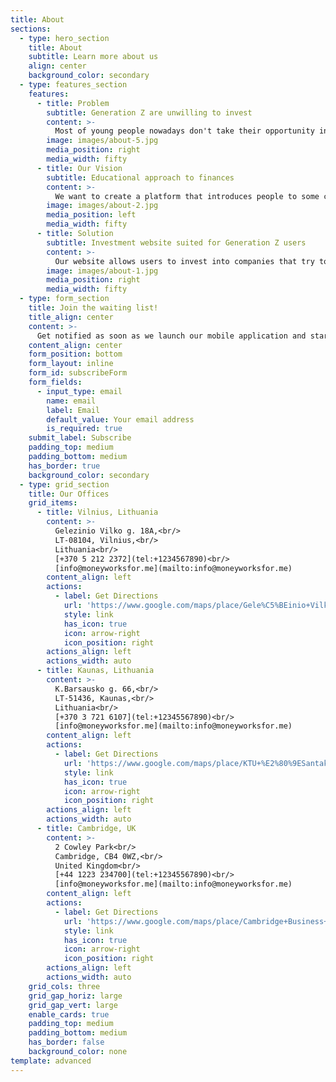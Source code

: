 ```yaml
---
title: About
sections:
  - type: hero_section
    title: About
    subtitle: Learn more about us
    align: center
    background_color: secondary
  - type: features_section
    features:
      - title: Problem
        subtitle: Generation Z are unwilling to invest
        content: >-
          Most of young people nowadays don't take their opportunity in investing. They often don't realise that their savings lose value over time due to inflation. Later on they regret not having invested earlier in their lives.
        image: images/about-5.jpg
        media_position: right
        media_width: fifty
      - title: Our Vision
        subtitle: Educational approach to finances
        content: >-
          We want to create a platform that introduces people to some crucial investment strategies. Not only we aim to teach them how to make better use of their savings, but also allow freedom of choice between which companies users can invest in.
        image: images/about-2.jpg
        media_position: left
        media_width: fifty
      - title: Solution
        subtitle: Investment website suited for Generation Z users
        content: >-
          Our website allows users to invest into companies that try to overcome the most relevant global issues. By supporting these companies all of us play our role in making this world a better place to live.
        image: images/about-1.jpg
        media_position: right
        media_width: fifty
  - type: form_section
    title: Join the waiting list!
    title_align: center
    content: >-
      Get notified as soon as we launch our mobile application and start your investment journey.
    content_align: center
    form_position: bottom
    form_layout: inline
    form_id: subscribeForm
    form_fields:
      - input_type: email
        name: email
        label: Email
        default_value: Your email address
        is_required: true
    submit_label: Subscribe
    padding_top: medium
    padding_bottom: medium
    has_border: true
    background_color: secondary
  - type: grid_section
    title: Our Offices
    grid_items:
      - title: Vilnius, Lithuania
        content: >-
          Gelezinio Vilko g. 18A,<br/>
          LT-08104, Vilnius,<br/>
          Lithuania<br/>
          [+370 5 212 2372](tel:+1234567890)<br/>
          [info@moneyworksfor.me](mailto:info@moneyworksfor.me)
        content_align: left
        actions:
          - label: Get Directions
            url: 'https://www.google.com/maps/place/Gele%C5%BEinio+Vilko+18A+Verslo+Centras/@54.6997552,25.261499,18.36z/data=!4m5!3m4!1s0x46dd93feb148f16f:0x2d684d1f4b90344d!8m2!3d54.6994176!4d25.2619685'
            style: link
            has_icon: true
            icon: arrow-right
            icon_position: right
        actions_align: left
        actions_width: auto
      - title: Kaunas, Lithuania
        content: >-
          K.Barsausko g. 66,<br/>
          LT-51436, Kaunas,<br/>
          Lithuania<br/>
          [+370 3 721 6107](tel:+12345567890)<br/>
          [info@moneyworksfor.me](mailto:info@moneyworksfor.me)
        content_align: left
        actions:
          - label: Get Directions
            url: 'https://www.google.com/maps/place/KTU+%E2%80%9ESantakos%E2%80%9D+sl%C4%97nis+-+mokslo,+studij%C5%B3+ir+verslo+centras/@54.8994996,23.9614186,19.58z/data=!4m5!3m4!1s0x46e7187bbe7d4471:0x8c1b805be14148f5!8m2!3d54.8995792!4d23.9619387'
            style: link
            has_icon: true
            icon: arrow-right
            icon_position: right
        actions_align: left
        actions_width: auto
      - title: Cambridge, UK
        content: >-
          2 Cowley Park<br/>
          Cambridge, CB4 0WZ,<br/>
          United Kingdom<br/>
          [+44 1223 234700](tel:+12345567890)<br/>
          [info@moneyworksfor.me](mailto:info@moneyworksfor.me)
        content_align: left
        actions:
          - label: Get Directions
            url: 'https://www.google.com/maps/place/Cambridge+Business+park,+2+Cowley+Park,+Cambridge+CB4+0WZ,+Jungtin%C4%97+Karalyst%C4%97/@52.2276679,0.1476226,16.96z/data=!4m8!1m2!2m1!1sCambridge+technology+valley!3m4!1s0x47d87053da6305e9:0xcebff560677d768a!8m2!3d52.2286389!4d0.1533043'
            style: link
            has_icon: true
            icon: arrow-right
            icon_position: right
        actions_align: left
        actions_width: auto
    grid_cols: three
    grid_gap_horiz: large
    grid_gap_vert: large
    enable_cards: true
    padding_top: medium
    padding_bottom: medium
    has_border: false
    background_color: none
template: advanced
---
```

